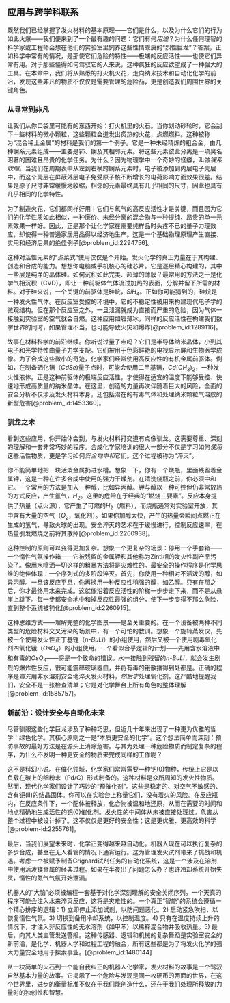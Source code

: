## 应用与跨学科联系

既然我们已经掌握了发火材料的基本原理——它们是什么，以及为什么它们的行为如此火爆——我们便来到了一个最有趣的问题：它们有何*用途*？为什么任何理智的科学家或工程师会想在他们的实验室里饲养这些性情乖戾的“烈性巨龙”？答案，正如科学中常有的情况，是那使它们危险的特性——极端的反应活性——也使它们异常有用。对于那些懂得如何驾驭它的人来说，这种疯狂的反应欲望成了一种强大的工具。在本章中，我们将从熟悉的打火机火花，走向纳米技术和自动化化学的前沿，发现这些非凡的物质不仅仅是需要管理的危险品，更是创造我们周围世界的关键角色。

### 从寻常到非凡

让我们从你口袋里可能有的东西开始：打火机里的火石。当你划动砂轮时，它会刮下一些材料的微小颗粒，这些颗粒会迸发出炙热的火花，点燃燃料。这种被称为“混合稀土金属”的材料是我们的第一个例子。它是一种未经精炼的粗合金，由几种镧系元素组成——主要是铈、镧及其相邻元素。将这些元素彼此分离是一项臭名昭著的困难且昂贵的化学任务。为什么？因为物理学中一个奇妙的怪癖，叫做*镧系收缩*。当我们在周期表中从左到右横跨镧系元素时，电子被添加到内层电子壳层中，而这个壳层在屏蔽外层电子免受原子核不断增长的电荷影响方面效果很差。结果是原子尺寸非常缓慢地收缩，相邻的元素最终具有几乎相同的尺寸，因此也具有几乎相同的化学特性。

为了制造火花，它们都同样好用！它们与氧气的高反应活性才是关键，而且因为它们的化学性质如此相似，一种廉价、未经分离的混合物与一种提纯、昂贵的单一元素效果一样好。因此，正是那个让化学家在需要纯样品时头疼不已的量子力理效应，却使得一种普通家居用品得以经济地生产。这是一个基础物理原理产生直接、实用和经济后果的绝佳例子[@problem_id:2294756]。

这种对活性元素的“点菜式”使用仅仅是个开始。发火化学的真正力量在于其构建、创造和合成的能力。想想你电脑或手机核心的硅芯片。它是逐层精心构建的，其中一些层是纯净的晶体硅。如何沉积如此完美、超薄的薄膜？最常用的方法之一是化学气相沉积（CVD），即让一种前驱体气体流过加热的表面，分解并留下所需的材料。对于硅来说，一个关键的前驱体是硅烷，$SiH_4$。正如你可能猜到的，硅烷是一种发火性气体。在反应室受控的环境中，它的不稳定性被用来构建现代电子学的微观结构。但在那个反应室之外，一旦泄漏就成为直接而严重的危险，因为气体一接触到实验室的空气就会自燃。这种应用如履薄冰，同样的反应活性在构建我们数字世界的同时，如果管理不当，也可能导致火灾和爆炸[@problem_id:1289116]。

故事在材料科学的前沿继续。你听说过量子点吗？它们是半导体纳米晶体，小到其电子和光学特性由量子力学支配。它们被用于色彩鲜艳的电视显示屏和生物医学成像。为了合成这些微小的奇迹，化学家们经常使用高反应性的有机金属前驱体。例如，在制备硒化镉（$CdSe$)量子点时，可能会使用二甲基镉，$Cd(CH_3)_2$，一种发火性液体。正是这种前驱体的极端反应活性，才使得在适宜的温度下能够受控、快速地形成高质量的纳米晶体。在这里，创造的力量再次伴随着巨大的风险，全面的安全分析不仅涉及发火材料本身，还包括潜在的有毒气体和处理纳米颗粒气溶胶的新型危害[@problem_id:1453360]。

### 驯龙之术

看到这些应用，你开始体会到，与发火材料打交道有点像驯龙。这需要尊重、深刻的理解和一套非常巧妙的程序。合成化学家培训的很大一部分不仅是学习如何*使用*这些活性物质，更是学习如何*安全地中和*它们。这个过程被称为“淬灭”。

你不能简单地把一块活泼金属扔进水槽。想象一下，你有一个烧瓶，里面残留着金属钾，这是一种在许多合成中使用的强力干燥剂。在清洗烧瓶之前，你必须中和它。一个常用的方法是加入一种醇，比如异丙醇。钾与醇以一种可控但仍非常放热的方式反应，产生氢气，$H_2$。这里的危险在于经典的“燃烧三要素”。反应本身提供了热量（点火源），它产生了可燃的$H_2$（燃料），而烧瓶通常对实验室开放，其中含有大量的空气（$O_2$，氧化剂）。如果你加醇太快，产生的热量会瞬间点燃正在生成的氢气，导致火球的出现。安全淬灭的艺术在于缓慢进行，控制反应速率，在热量引发燃烧之前将其散掉[@problem_id:2260938]。

这种控制的原则可以变得更加复杂。想象一个更复杂的场景：停用一个手套箱——一个惰性气氛操作箱——它被残留的金属钾和其他称为Zintl相的发火性副产品污染了。像用水喷洒一切这样的粗暴方法将是灾难性的。最安全的操作程序是化学思维的绝佳体现：一个序列式的多阶段淬灭。首先，你使用一种相对不活泼的醇，如异丙醇。一旦该反应平息，你再换用一种反应性稍强的醇，如乙醇。只有在那之后，你才最终用水来完成。这就像沿着反应活性的阶梯一步步走下来，而不是从悬崖上跳下。每一步都安全地中和掉反应性最强的组分，使下一步变得不那么危险，直到整个系统被钝化[@problem_id:2260915]。

这种思维方式——理解完整的化学图景——是至关重要的。在一个设备被两种不同类型的危险材料交叉污染的场景中，有一个可怕的教训。想象一个旋转蒸发仪，先被一个使用发火性正丁基锂（$n\text{-}BuLi$）的小组使用，然后又被一个使用剧毒氧化剂四氧化锇（$OsO_4$）的小组使用。一个看似合乎逻辑的计划——先用含水溶液中和有毒的$OsO_4$——将是一个致命的错误。水一接触到残留的$n\text{-}BuLi$，就会发生剧烈的爆炸性反应，很可能震碎玻璃器皿，并将有毒的锇散播得到处都是。正确的程序是*首先*用非水溶剂安全地淬灭发火材料，*然后才*处理氧化剂。这严酷地提醒我们，安全不是一张检查清单；它是对化学舞台上所有角色的整体理解[@problem_id:1585757]。

### 新前沿：设计安全与自动化未来

尽管驯服这些化学巨龙涉及了种种巧思，但近几十年来出现了一种更为优雅的哲学：绿色化学。其核心原则之一是“本质更安全的化学”。这个想法简单而深刻：预防事故的最好方法是在源头上消除危害。与其为处理一种危险物质而制定复杂的程序，为什么不发明一种更安全的物质来完成同样的工作呢？

这不是科幻小说。在催化领域，化学家们常常需要一种钯(0)物种，传统上它是以负载在碳上的细粉末（Pd/C）形式制备的。这种材料是众所周知的发火性物质。然而，现代化学家们设计了巧妙的“预催化剂”。这些是稳定的、对空气不敏感的、含有钯(II)的结晶固体。你可以在实验台上称量它们，没有着火的风险。在反应瓶内，在反应条件下，一个配体被释放，化合物被温和地还原，从而在需要的时间和地点精确地生成活性的钯(0)催化剂。发火性的中间体从未被直接处理过。危害从整个过程中被设计掉了。这不仅仅是更好的安全性；这是更优雅、更高效的科学[@problem-id:2255761]。

最后，当我们展望未来时，化学正变得越来越自动化。机器人现在可以执行复杂的多步合成，甚至在无人看管的情况下通宵运行。这为管理发火试剂带来了挑战和机遇。考虑一个被赋予制备Grignard试剂任务的自动化系统，这是一个涉及在溶剂中使用活泼镁金属的经典过程。如果在半夜出了问题怎么办？也许冷却系统开始失灵，惰性的氮气气氛开始泄漏。

机器人的“大脑”必须被编程一套基于对化学深刻理解的安全关闭序列。一个天真的程序可能会注入水来淬灭反应，这将是灾难性的。一个真正“智能”的系统会遵循一个精心排序的逻辑：1) 立即停止添加试剂，以防问题恶化。2) 启动紧急吹扫，以恢复惰性气氛。3) 切换到备用冷却系统，以控制温度。4) 只有在温度持续上升的情况下，才注入非反应性的无水溶剂（如甲苯）以稀释混合物并吸收热量。5) 最后，向其人类主管发送警报。这种传感器、逻辑和机械的复杂舞蹈是实验室安全的新前沿，是化学、机器人学和过程工程的融合，所有这些都是为了将发火化学的强大力量安全地用于探索事业。[@problem_id:1480144]

从一块简单的火石到一个能自我纠正的机器人化学家，发火材料的故事是一个驾驭自然基本力量的故事。它揭示了一个危险与发现是同一枚硬币的两面的世界，在这个世界里，进步的衡量标准不仅在于我们能创造什么，还在于我们处理所释放的力量时的独创性和智慧。